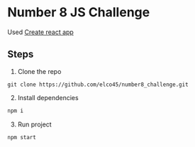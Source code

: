 # Number 8 JS Challenge

Used [Create react app](https://github.com/facebook/create-react-app)

## Steps
1. Clone the repo
```
git clone https://github.com/elco45/number8_challenge.git
```

2. Install dependencies
```javascript
npm i
```

3. Run project
```javascript
npm start
```
